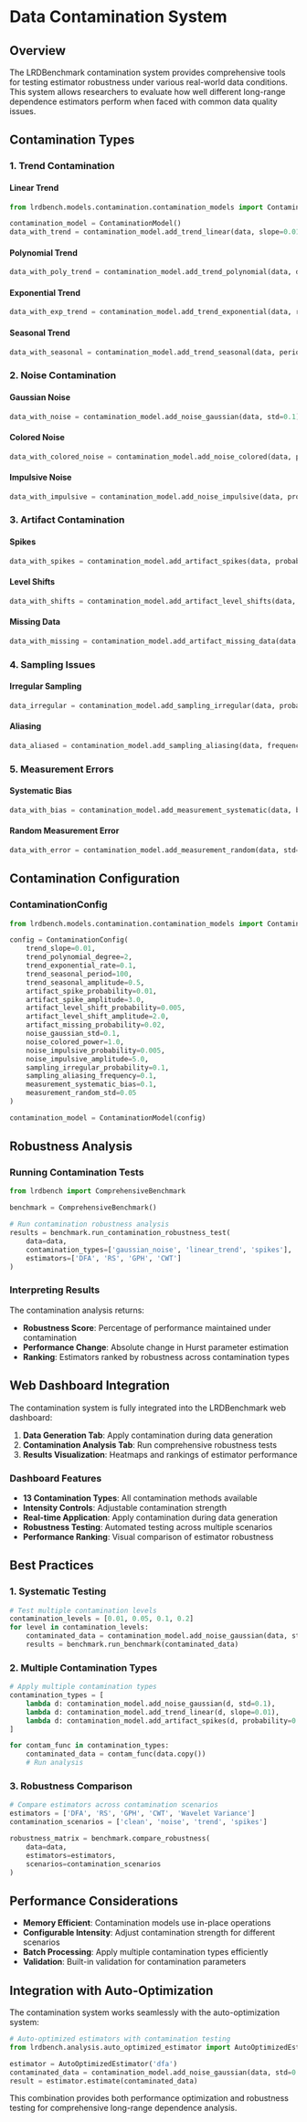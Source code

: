# Data Contamination System

## Overview

The LRDBenchmark contamination system provides comprehensive tools for testing estimator robustness under various real-world data conditions. This system allows researchers to evaluate how well different long-range dependence estimators perform when faced with common data quality issues.

## Contamination Types

### 1. Trend Contamination

#### Linear Trend
```python
from lrdbench.models.contamination.contamination_models import ContaminationModel

contamination_model = ContaminationModel()
data_with_trend = contamination_model.add_trend_linear(data, slope=0.01)
```

#### Polynomial Trend
```python
data_with_poly_trend = contamination_model.add_trend_polynomial(data, degree=2, coefficient=0.001)
```

#### Exponential Trend
```python
data_with_exp_trend = contamination_model.add_trend_exponential(data, rate=0.01)
```

#### Seasonal Trend
```python
data_with_seasonal = contamination_model.add_trend_seasonal(data, period=100, amplitude=0.5)
```

### 2. Noise Contamination

#### Gaussian Noise
```python
data_with_noise = contamination_model.add_noise_gaussian(data, std=0.1)
```

#### Colored Noise
```python
data_with_colored_noise = contamination_model.add_noise_colored(data, power=1.0)
```

#### Impulsive Noise
```python
data_with_impulsive = contamination_model.add_noise_impulsive(data, probability=0.01)
```

### 3. Artifact Contamination

#### Spikes
```python
data_with_spikes = contamination_model.add_artifact_spikes(data, probability=0.01)
```

#### Level Shifts
```python
data_with_shifts = contamination_model.add_artifact_level_shifts(data, probability=0.005)
```

#### Missing Data
```python
data_with_missing = contamination_model.add_artifact_missing_data(data, probability=0.02)
```

### 4. Sampling Issues

#### Irregular Sampling
```python
data_irregular = contamination_model.add_sampling_irregular(data, probability=0.1)
```

#### Aliasing
```python
data_aliased = contamination_model.add_sampling_aliasing(data, frequency=0.1)
```

### 5. Measurement Errors

#### Systematic Bias
```python
data_with_bias = contamination_model.add_measurement_systematic(data, bias=0.1)
```

#### Random Measurement Error
```python
data_with_error = contamination_model.add_measurement_random(data, std=0.05)
```

## Contamination Configuration

### ContaminationConfig

```python
from lrdbench.models.contamination.contamination_models import ContaminationConfig

config = ContaminationConfig(
    trend_slope=0.01,
    trend_polynomial_degree=2,
    trend_exponential_rate=0.1,
    trend_seasonal_period=100,
    trend_seasonal_amplitude=0.5,
    artifact_spike_probability=0.01,
    artifact_spike_amplitude=3.0,
    artifact_level_shift_probability=0.005,
    artifact_level_shift_amplitude=2.0,
    artifact_missing_probability=0.02,
    noise_gaussian_std=0.1,
    noise_colored_power=1.0,
    noise_impulsive_probability=0.005,
    noise_impulsive_amplitude=5.0,
    sampling_irregular_probability=0.1,
    sampling_aliasing_frequency=0.1,
    measurement_systematic_bias=0.1,
    measurement_random_std=0.05
)

contamination_model = ContaminationModel(config)
```

## Robustness Analysis

### Running Contamination Tests

```python
from lrdbench import ComprehensiveBenchmark

benchmark = ComprehensiveBenchmark()

# Run contamination robustness analysis
results = benchmark.run_contamination_robustness_test(
    data=data,
    contamination_types=['gaussian_noise', 'linear_trend', 'spikes'],
    estimators=['DFA', 'RS', 'GPH', 'CWT']
)
```

### Interpreting Results

The contamination analysis returns:

- **Robustness Score**: Percentage of performance maintained under contamination
- **Performance Change**: Absolute change in Hurst parameter estimation
- **Ranking**: Estimators ranked by robustness across contamination types

## Web Dashboard Integration

The contamination system is fully integrated into the LRDBenchmark web dashboard:

1. **Data Generation Tab**: Apply contamination during data generation
2. **Contamination Analysis Tab**: Run comprehensive robustness tests
3. **Results Visualization**: Heatmaps and rankings of estimator performance

### Dashboard Features

- **13 Contamination Types**: All contamination methods available
- **Intensity Controls**: Adjustable contamination strength
- **Real-time Application**: Apply contamination during data generation
- **Robustness Testing**: Automated testing across multiple scenarios
- **Performance Ranking**: Visual comparison of estimator robustness

## Best Practices

### 1. Systematic Testing
```python
# Test multiple contamination levels
contamination_levels = [0.01, 0.05, 0.1, 0.2]
for level in contamination_levels:
    contaminated_data = contamination_model.add_noise_gaussian(data, std=level)
    results = benchmark.run_benchmark(contaminated_data)
```

### 2. Multiple Contamination Types
```python
# Apply multiple contamination types
contamination_types = [
    lambda d: contamination_model.add_noise_gaussian(d, std=0.1),
    lambda d: contamination_model.add_trend_linear(d, slope=0.01),
    lambda d: contamination_model.add_artifact_spikes(d, probability=0.01)
]

for contam_func in contamination_types:
    contaminated_data = contam_func(data.copy())
    # Run analysis
```

### 3. Robustness Comparison
```python
# Compare estimators across contamination scenarios
estimators = ['DFA', 'RS', 'GPH', 'CWT', 'Wavelet Variance']
contamination_scenarios = ['clean', 'noise', 'trend', 'spikes']

robustness_matrix = benchmark.compare_robustness(
    data=data,
    estimators=estimators,
    scenarios=contamination_scenarios
)
```

## Performance Considerations

- **Memory Efficient**: Contamination models use in-place operations
- **Configurable Intensity**: Adjust contamination strength for different scenarios
- **Batch Processing**: Apply multiple contamination types efficiently
- **Validation**: Built-in validation for contamination parameters

## Integration with Auto-Optimization

The contamination system works seamlessly with the auto-optimization system:

```python
# Auto-optimized estimators with contamination testing
from lrdbench.analysis.auto_optimized_estimator import AutoOptimizedEstimator

estimator = AutoOptimizedEstimator('dfa')
contaminated_data = contamination_model.add_noise_gaussian(data, std=0.1)
result = estimator.estimate(contaminated_data)
```

This combination provides both performance optimization and robustness testing for comprehensive long-range dependence analysis.
